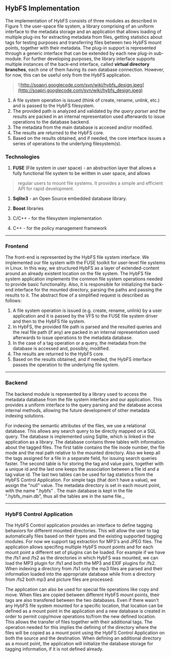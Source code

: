 ## HybFS Implementation ##

The implementation of HybFS consists of three modules as described in Figure 1: the user-space file system, a library comprising of an uniform interface to the metadata storage and an application that allows loading of multiple plug-ins for extracting metadata from files, getting statistics about tags for testing purposes and transferring files between two HybFS mount points, together with their metadata.
The plug-in support is represented through a generic interface that can be extended by each new plug-in sub-module. For further developing purposes, the library interface supports multiple instances of the back-end interface, called **virtual directory branches**, each one of them having its own database connection. However, for now, this can be useful only from the HybFS application.

> ![http://soaprj.googlecode.com/svn/wiki/hybfs_design.jpeg](http://soaprj.googlecode.com/svn/wiki/hybfs_design.jpeg)

  1. A file system operation is issued (think of create, rename, unlink, etc.) and is passed to the HybFS filesystem.
  1. The provided path is analyzed and validated by _the query parser_ and the results are packed in an internal representation used afterwards to issue operations to the database backend.
  1. The metadata from the main database is accesed and/or modified.
  1. The results are returned to the HybFS core.
  1. Based on the results obtained, and if needed, the core interface issues a series of operations to the underlying filesystem(s).

### Technologies ###

  1. **FUSE** (File system in user space) - an abstraction layer that allows a fully functional file system to be written in user space, and allows
> regular users to mount file systems. It provides a simple and efficient API for rapid development.

  1. **Sqlite3** - an Open Source embedded database library.
  1. **Boost** libraries

  1. C/C++ - for the filesystem implementation
  1. C++   - for the policy management framework


---


### Frontend ###

The front-end is represented by the HybFS file system interface. We implemented our file system with the FUSE toolkit for user-level file systems in Linux. In this way, we structured HybFS as a layer of extended-content around an already existent location on the file system. The HybFS file system application implements the common file system operations needed to provide basic functionality. Also, it is responsible for initializing the back-end interface for the mounted directory, parsing the paths and passing the results to it.
The abstract flow of a simplified request is described as follows:
  1. A file system operation is issued (e.g. create, rename, unlink) by a user application and it is passed by the VFS to the FUSE file system driver and then to the HybFS file system.
  1. In HybFS, the provided file path is parsed and the resulted queries and the real file path (if any) are packed in an internal representation used afterwards to issue operations to the metadata database.
  1. In the case of a tag operation or a query, the metadata from the database is accessed and, possibly, modified.
  1. The results are returned to the HybFS core.
  1. Based on the results obtained, and if needed, the HybFS interface passes the operation to the underlying file system.


---


### Backend ###

The backend module is represented by a library used to access the metadata database from the file system interface and our application. This provides a uniform interface to the query parsing and the database access internal methods, allowing the future development of other metadata indexing solutions.

For indexing the semantic attributes of the files, we use a relational database. This allows any search query to be directly mapped on a SQL query. The database is implemented using Sqlite, which is linked in the application as a library. The database contains three tables with information about the tagged files. The first table contains the file inode number, the file mode and the real path relative to the mounted directory. Also we keep all the tags assigned for a file in a separate field, for issuing search queries faster. The second table is for storing the tag and value pairs, together with a unique id and the last one keeps the association between a file id and a tag:value id. The last two tables can be used for tag statistics from the HybFS Control Application. For simple tags (that don't have a value), we assign the "null" value. The metadata directory is set in each mount point, with the name ".hybfs" . The main database is kept in the file ".hybfs\_main.db", thus all the tables are in the same file._


---


### HybFS Control Application ###

The HybFS Control application provides an interface to define tagging behaviors for different mounted directories. This will allow the user to tag automatically files based on their types and the existing supported tagging modules. For now we support tag extraction for MP3's and JPEG files.
The application allows specifing multiple HybFS mount points and for each mount point a different set of plugins can be loaded. For example if we have the /fs1 and /fs2 as the directories in which HybFS was mounted, we can load the MP3 plugin for /fs1 and both the MP3 and EXIF plugins for /fs2. When indexing a directory from /fs1 only the mp3 files are parsed and their information loaded into the appropriate database while from a directory from /fs2 both mp3 and picture files are processed.

The application can also be used for special file operations like copy and move. When files are copied between different HybFS mount points, their tags are also transfered between the two databases. Even if there wasn't any HybFS file system mounted for a specific location, that location can be defined as a mount point in the application and a new database is created in order to permit copy/move operations to/from the new defined location. This allows the transfer of files together with their additional tags. The operation needed for this implies the defining of the directory where the files will be copied as a mount point using the HybFS Control Application on both the source and the destination. When defining an additional directory as a mount point, the application will initialize the database storage for tagging information, if it is not defined already.